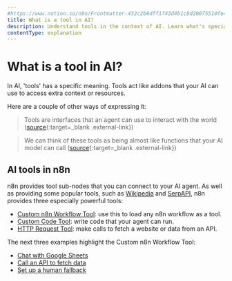 ```yaml
---
#https://www.notion.so/n8n/Frontmatter-432c2b8dff1f43d4b1c8d20075510fe4
title: What is a tool in AI?
description: Understand tools in the context of AI. Learn what's special about tools in n8n.
contentType: explanation
---
```


# What is a tool in AI?

In AI, 'tools' has a specific meaning. Tools act like addons that your AI can use to access extra context or resources.

Here are a couple of other ways of expressing it:

> Tools are interfaces that an agent can use to interact with the world ([source](https://js.langchain.com/docs/modules/agents/tools/){:target=_blank .external-link})

<!--  -->

> We can think of these tools as being almost like functions that your AI model can call ([source](https://www.udemy.com/course/chatgpt-and-langchain-the-complete-developers-masterclass/){:target=_blank .external-link})

## AI tools in n8n

n8n provides tool sub-nodes that you can connect to your AI agent. As well as providing some popular tools, such as [Wikipedia](/integrations/builtin/cluster-nodes/sub-nodes/n8n-nodes-langchain.toolwikipedia/) and [SerpAPI](/integrations/builtin/cluster-nodes/sub-nodes/n8n-nodes-langchain.toolserpapi/), n8n provides three especially powerful tools:

* [Custom n8n Workflow Tool](/integrations/builtin/cluster-nodes/sub-nodes/n8n-nodes-langchain.toolworkflow/): use this to load any n8n workflow as a tool.
* [Custom Code Tool](/integrations/builtin/cluster-nodes/sub-nodes/n8n-nodes-langchain.toolcode/): write code that your agent can run.
* [HTTP Request Tool](/integrations/builtin/cluster-nodes/sub-nodes/n8n-nodes-langchain.toolhttprequest/): make calls to fetch a website or data from an API.

The next three examples highlight the Custom n8n Workflow Tool:

- [Chat with Google Sheets](/advanced-ai/examples/data-google-sheets/)  
- [Call an API to fetch data](/advanced-ai/examples/api-workflow-tool/)  
- [Set up a human fallback](/advanced-ai/examples/human-fallback/)
